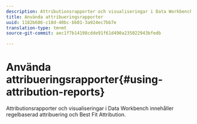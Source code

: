 ```yaml
---
description: Attributionsrapporter och visualiseringar i Data Workbench innehåller regelbaserad attribuering och Best Fit Attribution.
title: Använda attribueringsrapporter
uuid: 1182b686-c18d-40bc-bb01-3a924ec7bb7e
translation-type: tm+mt
source-git-commit: aec1f7b14198cdde91f61d490a235022943bfedb

---
```



# Använda attribueringsrapporter{#using-attribution-reports}

Attributionsrapporter och visualiseringar i Data Workbench innehåller regelbaserad attribuering och Best Fit Attribution.

